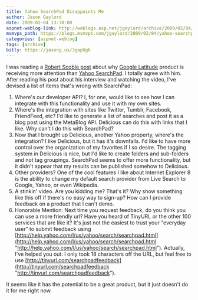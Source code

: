 ```yaml
---
title: Yahoo SearchPad Disappoints Me
author: Jason Gaylord
date: 2009-02-04 13:38:00
aspnet-weblog-link: http://weblogs.asp.net/jgaylord/archive/2009/02/04/yahoo-searchpad-disappoints-me.aspx
msmvps_path: https://blogs.msmvps.com/jgaylord/2009/02/04/yahoo-searchpad-disappoints-me/
categories: [aspnet-weblog]
tags: [archive]
bitly: https://jasong.us/3gapUgh
---
```


I was reading a [Robert Scoble post](http://scobleizer.com/2009/02/04/why-yahoos-announcement-today-wont-get-as-much-hype-as-googles/) about why [Google Latitude](http://www.google.com/latitude) product is receiving more attention than [Yahoo SearchPad](http://tools.search.yahoo.com/SearchPad/Video.html). I totally agree with him. After reading his post about his interview and watching the video, I've devised a list of items that's wrong with SearchPad:

1. Where's our developer API? I, for one, would like to see how I can integrate with this functionality and use it with my own sites.
2. Where's the integration with sites like Twitter, Tumblr, Facebook, FriendFeed, etc? I'd like to generate a list of searches and post it as a blog post using the MetaBlog API. Delicious can do this with links that I like. Why can't I do this with SearchPad?
3. Now that I brought up Delicious, another Yahoo property, where's the integration? I like Delicious, but it has it's downfalls. I'd like to have more control over the organization of my favorites if I so desire. The tagging system in Delicious is nice, but I'd like to create folders and sub-folders and not tag groupings. SearchPad seems to offer more functionality, but it didn't appear that my results can be published somehow to Delicious.
4. Other providers? One of the cool features I like about Internet Explorer 8 is the ability to change my default search provider from Live Search to Google, Yahoo, or even Wikipedia.
5. A stinkin' video. Are you kidding me? That's it? Why show something like this off if there's no easy way to sign-up? How can I provide feedback on a product that I can't demo.
6. Honorable Mention: Next time you request feedback, do you think you can use a more friendly url? Have you heard of TinyURL or the other 100 services that are like it? It's just not the easiest to trust your "everyday user" to submit feedback using [http://help.yahoo.com/l/us/yahoo/search/searchpad.html](http://help.yahoo.com/l/us/yahoo/search/searchpad.html "http://help.yahoo.com/l/us/yahoo/search/searchpad.html"). Actually, I've helped you out. I only took 18 characters off the URL, but feel free to use [http://tinyurl.com/searchpadfeedback](http://tinyurl.com/searchpadfeedback "http://tinyurl.com/searchpadfeedback").

It seems like it has the potential to be a great product, but it just doesn't do it for me right now.